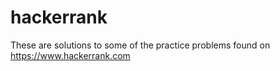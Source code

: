# hackerrank

These are solutions to some of the practice problems found on https://www.hackerrank.com
